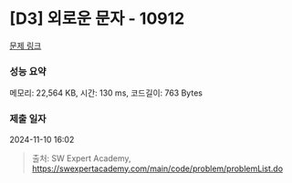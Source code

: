# [D3] 외로운 문자 - 10912 

[문제 링크](https://swexpertacademy.com/main/code/problem/problemDetail.do?contestProbId=AXVJuEvqLAADFASe) 

### 성능 요약

메모리: 22,564 KB, 시간: 130 ms, 코드길이: 763 Bytes

### 제출 일자

2024-11-10 16:02



> 출처: SW Expert Academy, https://swexpertacademy.com/main/code/problem/problemList.do